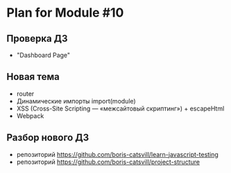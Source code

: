 # Plan for Module #10

## Проверка ДЗ

* "Dashboard Page"

## Новая тема 

* router 
* Динамические импорты import(module)
* XSS (Cross-Site Scripting — «межсайтовый скриптинг») + escapeHtml
* Webpack

## Разбор нового ДЗ

* репозиторий https://github.com/boris-catsvill/learn-javascript-testing
* репозиторий https://github.com/boris-catsvill/project-structure

